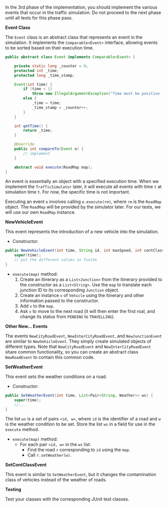 
In the 3rd phase of the implementation, you should implement the various events that occur in the traffic simulation. Do not proceed to the next phase until all tests for this phase pass.

**Event Class**

The `Event` class is an abstract class that represents an event in the simulation. It implements the `Comparable<Event>` interface, allowing events to be sorted based on their execution time.

```java
public abstract class Event implements Comparable<Event> {

    private static long _counter = 0;
    protected int _time;
    protected long _time_stamp;

    Event(int time) {
        if (time < 1)
            throw new IllegalArgumentException("Time must be positive (" + time + ")");
        else {
            _time = time;
            _time_stamp = _counter++;
        }
    }

    int getTime() {
        return _time;
    }

    @Override
    public int compareTo(Event o) {
        // implement
    }

    abstract void execute(RoadMap map);
}
```

An event is essentially an object with a specified execution time. When we implement the `TrafficSimulator` later, it will execute all events with time `t` at simulation time `t`. For now, the specific time is not important.

Executing an event `e` involves calling `e.execute(rm)`, where `rm` is the `RoadMap` object. The `RoadMap` will be provided by the simulator later. For our tests, we will use our own `RoadMap` instance.

**NewVehicleEvent**

This event represents the introduction of a new vehicle into the simulation.

* Constructor:

```java
public NewVehicleEvent(int time, String id, int maxSpeed, int contClass, List<String> itinerary) {
    super(time);
    // put the different values in fields
}
```

* `execute(map)` method:
    1. Create an itinerary as a `List<Junction>` from the itinerary provided to the constructor as a `List<String>`. Use the `map` to translate each junction ID to its corresponding `Junction` object.
    2. Create an instance `v` of `Vehicle` using the itinerary and other information passed to the constructor.
    3. Add `v` to the `map`.
    4. Ask `v` to move to the next road (it will then enter the first roal, and change its status from `PENDING` to `TRAVELLING`).

**Other New... Events**

The events `NewCityRoadEvent`, `NewInterCityRoadEvent`, and `NewJunctionEvent` are similar to `NewVehicleEvent`. They simply create simulated objects of different types. Note that `NewCityRoadEvent` and `NewInterCityRoadEvent` share common functionality, so you can create an abstract class `NewRoadEvent` to contain this common code.

**SetWeatherEvent**

This event sets the weather conditions on a road.

* Constructor:

```java
public SetWeatherEvent(int time, List<Pair<String, Weather>> ws) {
    super(time);
    //...
}
```

The list `ws` is a set of pairs `<id, w>`, where `id` is the identifier of a road and `w` is the weather condition to be set. Store the list `ws` in a field for use in the `execute` method.

* `execute(map)` method:
    * For each pair `<id, w>` in the `ws` list:
        * Find the road `r` corresponding to `id` using the `map`.
        * Call `r.setWeather(w)`.

**SetContClassEvent**

This event is similar to `SetWeatherEvent`, but it changes the contamination class of vehicles instead of the weather of roads.

**Testing**

Test your classes with the corresponding JUnit test classes.

